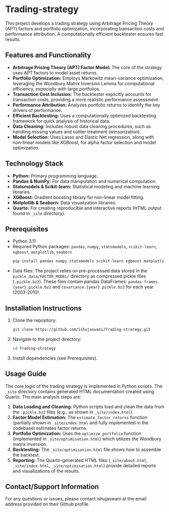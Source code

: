 # Trading-strategy

This project develops a trading strategy using Arbitrage Pricing Theory (APT) factors and portfolio optimization, incorporating transaction costs and performance attribution.  A computationally efficient backtester ensures fast results.

## Features and Functionality

* **Arbitrage Pricing Theory (APT) Factor Model:**  The core of the strategy uses APT factors to model asset returns.
* **Portfolio Optimization:**  Employs Markowitz mean-variance optimization, leveraging the Woodbury Matrix Inversion Lemma for computational efficiency, especially with large portfolios.
* **Transaction Cost Inclusion:**  The backtester explicitly accounts for transaction costs, providing a more realistic performance assessment.
* **Performance Attribution:**  Analyzes portfolio returns to identify the key drivers of performance.
* **Efficient Backtesting:**  Uses a computationally optimized backtesting framework for quick analysis of historical data.
* **Data Cleaning:**  Includes robust data cleaning procedures, such as handling missing values and outlier treatment (winsorization).
* **Model Selection:** Uses Lasso and Elastic Net regression, along with non-linear models like XGBoost, for alpha factor selection and model optimization.

## Technology Stack

* **Python:**  Primary programming language.
* **Pandas & NumPy:** For data manipulation and numerical computation.
* **Statsmodels & Scikit-learn:** Statistical modeling and machine learning libraries.
* **XGBoost:** Gradient boosting library for non-linear model fitting.
* **Matplotlib & Seaborn:** Data visualization libraries.
* **Quarto:** For creating reproducible and interactive reports (HTML output found in `_site` directory).

## Prerequisites

* Python 3.11
* Required Python packages:  `pandas`, `numpy`, `statsmodels`, `scikit-learn`, `xgboost`, `matplotlib`, `seaborn`
  ```bash
  pip install pandas numpy statsmodels scikit-learn xgboost matplotlib seaborn
  ```
*  Data files: The project relies on pre-processed data stored in the `pickle_data/FACTOR_MODEL/` directory as compressed pickle files (`.pickle.bz2`).  These files contain pandas DataFrames:  `pandas-frames.{year}.pickle.bz2` and `covariance.{year}.pickle.bz2` for each year (2003-2010).


## Installation Instructions

1. Clone the repository:
   ```bash
   git clone https://github.com/ishujaswani/Trading-strategy.git
   ```
2. Navigate to the project directory:
   ```bash
   cd Trading-strategy
   ```
3. Install dependencies (see Prerequisites).

## Usage Guide

The core logic of the trading strategy is implemented in Python scripts. The `_site` directory contains generated HTML documentation created using Quarto.  The main analysis steps are:

1. **Data Loading and Cleaning:** Python scripts load and clean the data from the `.pickle.bz2` files (e.g., as shown in `_site/index.html`).
2. **Factor Model Estimation:**  The `estimate_factor_returns` function (partially shown in `_site/index.html` and fully implemented in the codebase) estimates factor returns.
3. **Portfolio Optimization:** Uses the `optimize_portfolio` function (implemented in `_site/optimisation.html`) which utilizes the Woodbury matrix inversion.
4. **Backtesting:**  The `_site/optimisation.html` file shows how to assemble the backtest.
5. **Reporting:** The Quarto-generated HTML files (`_site/about.html`, `_site/index.html`, `_site/optimisation.html`) provide detailed reports and visualizations of the results.


## Contact/Support Information

For any questions or issues, please contact ishujaswani at the email address provided on their Github profile.
